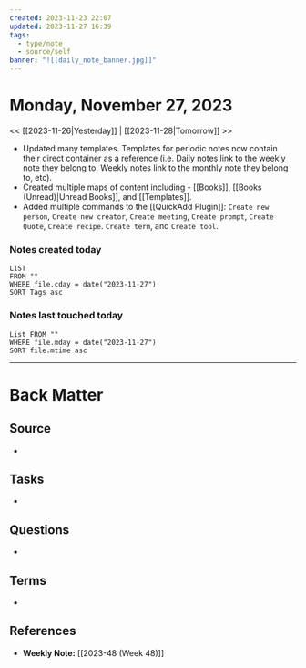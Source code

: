 ```yaml
---
created: 2023-11-23 22:07
updated: 2023-11-27 16:39
tags:
  - type/note
  - source/self
banner: "![[daily_note_banner.jpg]]"
---
```

# Monday, November 27, 2023

<< [[2023-11-26|Yesterday]] | [[2023-11-28|Tomorrow]] >>

- Updated many templates. Templates for periodic notes now contain their direct container as a reference (i.e. Daily notes link to the weekly note they belong to. Weekly notes link to the monthly note they belong to, etc).
- Created multiple maps of content including - [[Books]], [[Books (Unread)|Unread Books]], and [[Templates]].
- Added multiple commands to the [[QuickAdd Plugin]]: `Create new person`, `Create new creator`, `Create meeting`, `Create prompt`, `Create Quote`, `Create recipe`. `Create term`, and `Create tool`.


### Notes created today
```dataview
LIST
FROM "" 
WHERE file.cday = date("2023-11-27") 
SORT Tags asc
```

### Notes last touched today
```dataview
List FROM "" 
WHERE file.mday = date("2023-11-27") 
SORT file.mtime asc
```
---
# Back Matter
## Source
<!-- Always keep a link to the source. --> 
- 

## Tasks
<!-- What remains to be done with this note? --> 
- 

## Questions
<!-- What remains for you to consider? --> 
- 

## Terms
<!-- Links to definition pages -->
- 

## References
<!-- Links to pages not referenced in the content -->
- **Weekly Note:** [[2023-48 (Week 48)]]
